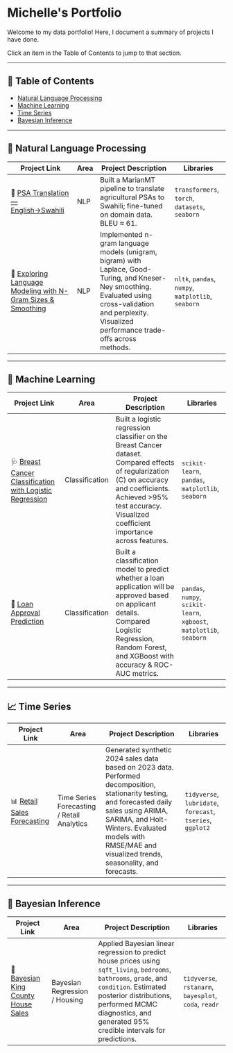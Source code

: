 # Michelle's Portfolio
Welcome to my data portfolio! Here, I document a summary of projects I have done.

Click an item in the Table of Contents to jump to that section.

---
  
## 📑 Table of Contents
- [Natural Language Processing](#-natural-language-processing)
- [Machine Learning](#-machine-learning)
- [Time Series](#-time-series)
- [Bayesian Inference](#-bayesian-inference)

  
---

## 🧠 Natural Language Processing
| Project Link | Area | Project Description | Libraries |
|--------------|------|----------------------|-----------|
| 🌾 [PSA Translation — English→Swahili](https://github.com/michellekituku/PSA-Translation) | NLP | Built a MarianMT pipeline to translate agricultural PSAs to Swahili; fine-tuned on domain data. BLEU ≈ 61. | `transformers`, `torch`, `datasets`, `seaborn` |
|🔡 [Exploring Language Modeling with N-Gram Sizes & Smoothing](https://github.com/michellekituku/NGram-Language-Modeling) | NLP | Implemented n-gram language models (unigram, bigram) with Laplace, Good-Turing, and Kneser-Ney smoothing. Evaluated using cross-validation and perplexity. Visualized performance trade-offs across methods. | `nltk`, `pandas`, `numpy`, `matplotlib`, `seaborn` |

---

## 🤖 Machine Learning
| Project Link | Area | Project Description | Libraries |
|--------------|------|----------------------|-----------|
| 🩺 [Breast Cancer Classification with Logistic Regression](https://github.com/michellekituku/Breast-Cancer-LogReg) | Classification | Built a logistic regression classifier on the Breast Cancer dataset. Compared effects of regularization (C) on accuracy and coefficients. Achieved >95% test accuracy. Visualized coefficient importance across features. | `scikit-learn`, `pandas`, `matplotlib`, `seaborn` |
| 🏦 [Loan Approval Prediction](https://github.com/michellekituku/Loan-Approval-Prediction) | Classification | Built a classification model to predict whether a loan application will be approved based on applicant details. Compared Logistic Regression, Random Forest, and XGBoost with accuracy & ROC-AUC metrics. | `pandas`, `numpy`, `scikit-learn`, `xgboost`, `matplotlib`, `seaborn` |

---

## 📈 Time Series
| Project Link | Area | Project Description | Libraries |
|--------------|------|----------------------|-----------|
| 📊 [Retail Sales Forecasting](https://github.com/michellekituku/Retail-Sales-Forecasting) | Time Series Forecasting / Retail Analytics | Generated synthetic 2024 sales data based on 2023 data. Performed decomposition, stationarity testing, and forecasted daily sales using ARIMA, SARIMA, and Holt-Winters. Evaluated models with RMSE/MAE and visualized trends, seasonality, and forecasts. | `tidyverse`, `lubridate`, `forecast`, `tseries`, `ggplot2` |

---

## 🤖 Bayesian Inference

| Project Link | Area | Project Description | Libraries |
|--------------|------|-------------------|-----------|
| 🌆 [Bayesian King County House Sales](https://github.com/michellekituku/Bayesian-Inference) | Bayesian Regression / Housing | Applied Bayesian linear regression to predict house prices using `sqft_living`, `bedrooms`, `bathrooms`, `grade`, and `condition`. Estimated posterior distributions, performed MCMC diagnostics, and generated 95% credible intervals for predictions. | `tidyverse`, `rstanarm`, `bayesplot`, `coda`, `readr` |
